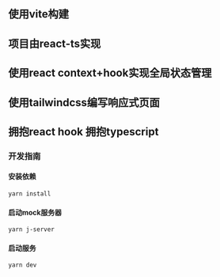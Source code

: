 ## 使用vite构建
## 项目由react-ts实现
## 使用react context+hook实现全局状态管理
## 使用tailwindcss编写响应式页面
## 拥抱react hook 拥抱typescript

### 开发指南
#### 安装依赖
`yarn install`

#### 启动mock服务器
`yarn j-server`

#### 启动服务
`yarn dev`
